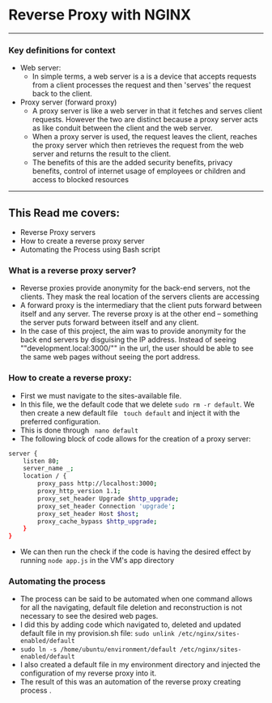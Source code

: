 # Reverse Proxy with NGINX
---
### Key definitions for context
- Web server:
    - In simple terms, a web server is a is a device that accepts requests from a client
     processes the request and then 'serves' the request back to the client.
 - Proxy server (forward proxy)
    - A proxy server is like a web server in that it fetches and serves client requests. However the two are distinct because a proxy server acts as like conduit between the client and the web server.
    - When a proxy server is used, the request leaves the client, reaches the proxy server which then retrieves the request from the web server and returns the result to the client.
    - The benefits of this are the added security benefits, privacy benefits, control of internet usage of employees or children and access to blocked resources
    
---
## This Read me covers: 
- Reverse Proxy servers
- How to create a reverse proxy server
- Automating the Process using Bash script
### What is a reverse proxy server?
- Reverse proxies provide anonymity for the back-end servers, not the clients. They mask the real location of the servers clients are accessing
- A forward proxy is the intermediary that the client puts forward between itself and any server. The reverse proxy is at the other end – something the server puts forward between itself and any client.
- In the case of this project, the aim was to provide anonymity for the back end servers by disguising the IP address. Instead of seeing ""development.local:3000/"" in the url, the user should be able to see the same web pages without seeing the port address. 

### How to create a reverse proxy:
- First we must navigate to the sites-available file. 
- In this file, we the default code that we delete ``sudo rm -r default``. We then create a new default file `` touch default`` and inject it with the preferred configuration.
- This is done through `` nano default``
- The following block of code allows for the creation of a proxy server:
```bash
server {
    listen 80;
    server_name _;
    location / {
        proxy_pass http://localhost:3000;
        proxy_http_version 1.1;
        proxy_set_header Upgrade $http_upgrade;
        proxy_set_header Connection 'upgrade';
        proxy_set_header Host $host;
        proxy_cache_bypass $http_upgrade;
    }
}
```

- We can then run the check if the code is having the desired effect by running ``node app.js``
in the VM's app directory
 
### Automating the process
- The process can be said to be automated when one command allows for all the navigating, default file deletion and reconstruction is not necessary to see the desired web pages.
- I did this by adding code which navigated to, deleted and updated default file in my provision.sh file:
 ``sudo unlink /etc/nginx/sites-enabled/default ``
- ``sudo ln -s /home/ubuntu/environment/default /etc/nginx/sites-enabled/default``
- I also created a default file in my environment directory and injected the configuration of my reverse proxy into it.
- The result of this was an automation of the reverse proxy creating process .
